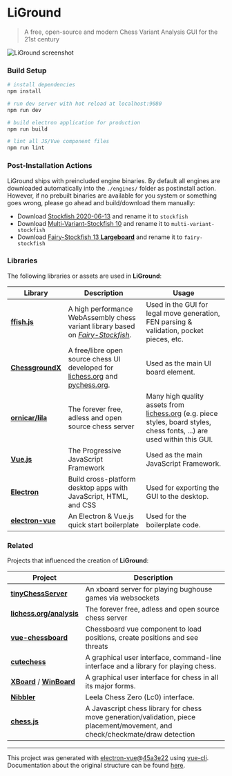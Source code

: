 # LiGround

> A free, open-source and modern Chess Variant Analysis GUI for the 21st century

<img src="./media/screenshots/liground-0.0.1.png" alt="LiGround screenshot" title="LiGround screenshot." />

### Build Setup
``` bash
# install dependencies
npm install

# run dev server with hot reload at localhost:9080
npm run dev

# build electron application for production
npm run build

# lint all JS/Vue component files
npm run lint
```

### Post-Installation Actions
LiGround ships with preincluded engine binaries. By default all engines are downloaded automatically into the `./engines/` folder as postinstall action. However, if no prebuilt binaries are available for you system or something goes wrong, please go ahead and build/download them manually:

* Download [Stockfish 2020-06-13](https://github.com/niklasf/Stockfish/releases/fishnet-20200613) and rename it to `stockfish`
* Download [Multi-Variant-Stockfish 10](https://github.com/ddugovic/Stockfish/releases/variant_sf_10) and rename it to `multi-variant-stockfish`
* Download [Fairy-Stockfish 13 **Largeboard**](https://github.com/ianfab/Fairy-Stockfish/releases/fairy_sf_13) and rename it to `fairy-stockfish`

### Libraries
The following libraries or assets are used in **LiGround**:

Library | Description | Usage
--- | --- | ---
[**ffish.js**](https://www.npmjs.com/package/ffish) | A high performance WebAssembly chess variant library based on [_Fairy-Stockfish_](https://github.com/ianfab/Fairy-Stockfish). | Used in the GUI for legal move generation, FEN parsing & validation, pocket pieces, etc.
[**ChessgroundX**](https://github.com/gbtami/chessgroundx) | A free/libre open source chess UI developed for [lichess.org](https://lichess.org/) and [pychess.org](https://www.pychess.org/). | Used as the main UI board element.
[**ornicar/lila**](https://github.com/ornicar/lila) | The forever free, adless and open source chess server | Many high quality assets from [lichess.org](https://lichess.org/) (e.g. piece styles, board styles, chess fonts, ...) are used within this GUI.
[**Vue.js**](https://vuejs.org/) | The Progressive JavaScript Framework | Used as the main JavaScript Framework.
[**Electron**](https://www.electronjs.org/) | Build cross-platform desktop apps with JavaScript, HTML, and CSS | Used for exporting the GUI to the desktop.
[**electron-vue**](https://github.com/SimulatedGREG/electron-vue) | An Electron & Vue.js quick start boilerplate | Used for the boilerplate code.

### Related
Projects that influenced the creation of **LiGround**:

Project | Description
--- | ---
[**tinyChessServer**](https://github.com/MoritzWillig/tinyChessServer) | An xboard server for playing bughouse games via websockets
[**lichess.org/analysis**](https://lichess.org/analysis) | The forever free, adless and open source chess server
[**vue-chessboard**](https://github.com/vitogit/vue-chessboard) | Chessboard vue component to load positions, create positions and see threats
[**cutechess**](https://github.com/cutechess/cutechess) | A graphical user interface, command-line interface and a library for playing chess.
[**XBoard**](https://www.gnu.org/software/xboard/) / [**WinBoard**](http://hgm.nubati.net/) | A graphical user interface for chess in all its major forms.
[**Nibbler**](https://github.com/fohristiwhirl/nibbler) | Leela Chess Zero (Lc0) interface.
[**chess.js**](https://github.com/jhlywa/chess.js) |  A Javascript chess library for chess move generation/validation, piece placement/movement, and check/checkmate/draw detection

---

This project was generated with [electron-vue](https://github.com/SimulatedGREG/electron-vue)@[45a3e22](https://github.com/SimulatedGREG/electron-vue/tree/45a3e224e7bb8fc71909021ccfdcfec0f461f634) using [vue-cli](https://github.com/vuejs/vue-cli). Documentation about the original structure can be found [here](https://simulatedgreg.gitbooks.io/electron-vue/content/index.html).
